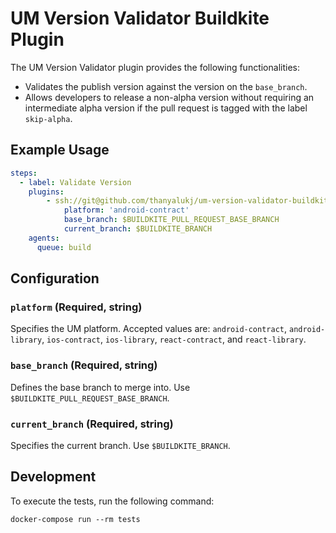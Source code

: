 # UM Version Validator Buildkite Plugin

The UM Version Validator plugin provides the following functionalities:

- Validates the publish version against the version on the `base_branch`.
- Allows developers to release a non-alpha version without requiring an intermediate alpha version if the pull request is tagged with the label `skip-alpha`.

## Example Usage

```yml
steps:
  - label: Validate Version
    plugins:
        - ssh://git@github.com/thanyalukj/um-version-validator-buildkite-plugin.git#v1.0.1:
            platform: 'android-contract'
            base_branch: $BUILDKITE_PULL_REQUEST_BASE_BRANCH
            current_branch: $BUILDKITE_BRANCH
    agents:
      queue: build
```

## Configuration

### `platform` (Required, string)

Specifies the UM platform. Accepted values are: `android-contract`, `android-library`, `ios-contract`, `ios-library`, `react-contract`, and `react-library`.

### `base_branch` (Required, string)

Defines the base branch to merge into. Use `$BUILDKITE_PULL_REQUEST_BASE_BRANCH`.

### `current_branch` (Required, string)

Specifies the current branch. Use `$BUILDKITE_BRANCH`.

## Development

To execute the tests, run the following command:

```shell
docker-compose run --rm tests
```
